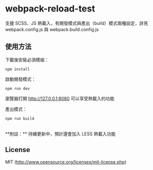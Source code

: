 # webpack-reload-test

支援 SCSS、JS 熱載入，有開發模式與產出（build）模式兩種設定，詳見 webpack.config.js 與 webpack.build.config.js

## 使用方法

下載後安裝必須模組：

```text
npm install
```

啟動開發模式：

```text
npm run dev
```
瀏覽器打開 http://127.0.0.1:8080 可以享受熱載入的功能


產出模式：

```text
npm run build
```
<br/>
**附註：**
持續更新中，預計還會加入 LESS 熱載入功能

## License

MIT (http://www.opensource.org/licenses/mit-license.php)